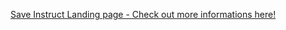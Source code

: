 <a href="https://www.saveinstruct.com/" target="_blank">Save Instruct Landing page - Check out more informations here!</a>
